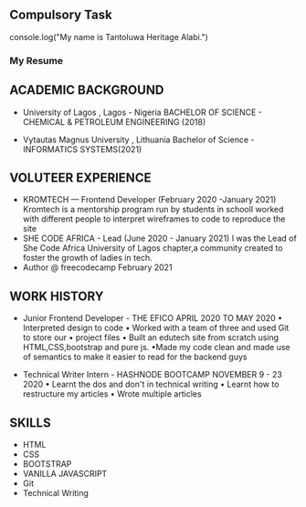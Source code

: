 ## Compulsory Task
console.log("My name is Tantoluwa Heritage Alabi.")

### My Resume

## ACADEMIC BACKGROUND
- University of Lagos , Lagos - Nigeria
BACHELOR OF SCIENCE - CHEMICAL & PETROLEUM ENGINEERING (2018)


- Vytautas Magnus University , Lithuania
Bachelor of Science - INFORMATICS SYSTEMS(2021)

## VOLUTEER EXPERIENCE
- KROMTECH — Frontend Developer (February 2020 -January 2021)
Kromtech is a mentorship program run by students in schoolI
worked with different people to interpret wireframes to code
to reproduce the site
- SHE CODE AFRICA - Lead (June 2020 - January 2021) 
I was the Lead of She Code Africa University of Lagos chapter,a community created to foster the growth of ladies in tech.
- Author @ freecodecamp February 2021

## WORK HISTORY
- Junior Frontend Developer - THE EFICO APRIL 2020 TO MAY 2020
• Interpreted design to code
• Worked with a team of three and used Git to store our
• project files
• Built an edutech site from scratch using HTML,CSS,bootstrap and pure js.
•Made my code clean and made use of semantics to make it easier to read for the backend guys



- Technical Writer Intern - HASHNODE BOOTCAMP NOVEMBER 9 - 23 2020
• Learnt the dos and don't in technical writing
• Learnt how to restructure my articles
• Wrote multiple articles





## SKILLS
- HTML
- CSS
- BOOTSTRAP
- VANILLA JAVASCRIPT
- Git
- Technical Writing

